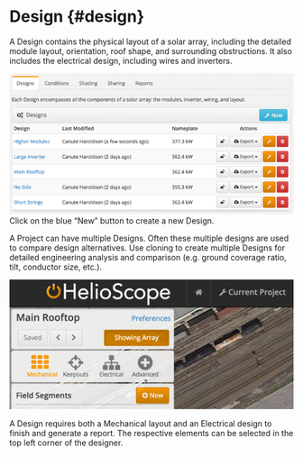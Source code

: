 # Design {#design}

A Design contains the physical layout of a solar array, including the detailed module layout, orientation, roof shape, and surrounding obstructions. It also includes the electrical design, including wires and inverters.

![Screenshots/4.01%20Design.png](../assets/screenshots40120design.png)Click on the blue “New” button to create a new Design.

A Project can have multiple Designs. Often these multiple designs are used to compare design alternatives. Use cloning to create multiple Designs for detailed engineering analysis and comparison (e.g. ground coverage ratio, tilt, conductor size, etc.).

![Screenshots/4.03%20Design%20Details.png](../assets/screenshots40320design20details.png)

A Design requires both a Mechanical layout and an Electrical design to finish and generate a report. The respective elements can be selected in the top left corner of the designer.